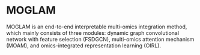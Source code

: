 # MOGLAM
MOGLAM is an end-to-end interpretable multi-omics integration method, which mainly consists of three modules: dynamic graph convolutional network with feature selection (FSDGCN), multi-omics attention mechanism (MOAM), and omics-integrated representation learning (OIRL).
